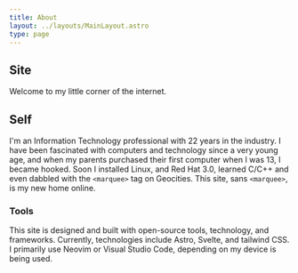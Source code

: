 ```yaml
---
title: About
layout: ../layouts/MainLayout.astro
type: page
---
```


## Site

Welcome to my little corner of the internet.

## Self

I'm an Information Technology professional with 22 years in the industry. I have been fascinated with computers and technology since a very young age, and when my parents purchased their first computer when I was 13, I became hooked. Soon I installed Linux, and Red Hat 3.0, learned C/C++ and even dabbled with the `<marquee>` tag on Geocities. This site, sans `<marquee>`, is my new home online.

### Tools

This site is designed and built with open-source tools, technology, and frameworks. Currently, technologies include Astro, Svelte, and tailwind CSS. I primarily use Neovim or Visual Studio Code, depending on my device is being used.
